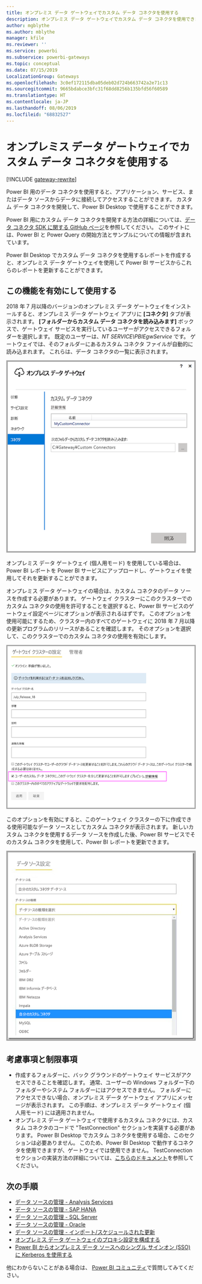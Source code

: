 ```yaml
---
title: オンプレミス データ ゲートウェイでカスタム データ コネクタを使用する
description: オンプレミス データ ゲートウェイでカスタム データ コネクタを使用できます。
author: mgblythe
ms.author: mblythe
manager: kfile
ms.reviewer: ''
ms.service: powerbi
ms.subservice: powerbi-gateways
ms.topic: conceptual
ms.date: 07/15/2019
LocalizationGroup: Gateways
ms.openlocfilehash: 3c0ef172115dba05deb02d724b663742a2e71c13
ms.sourcegitcommit: 9665bdabce3bfc31f68dd8256b135bfd56f60589
ms.translationtype: HT
ms.contentlocale: ja-JP
ms.lasthandoff: 08/06/2019
ms.locfileid: "68832527"
---
```

# <a name="use-custom-data-connectors-with-the-on-premises-data-gateway"></a>オンプレミス データ ゲートウェイでカスタム データ コネクタを使用する

[!INCLUDE [gateway-rewrite](includes/gateway-rewrite.md)]

Power BI 用のデータ コネクタを使用すると、アプリケーション、サービス、またはデータ ソースからデータに接続してアクセスすることができます。 カスタム データ コネクタを開発して、Power BI Desktop で使用することができます。

Power BI 用にカスタム データ コネクタを開発する方法の詳細については、[データ コネクタ SDK に関する GitHub ページ](http://aka.ms/dataconnectors)を参照してください。 このサイトには、Power BI と Power Query の開始方法とサンプルについての情報が含まれています。

Power BI Desktop でカスタム データ コネクタを使用するレポートを作成すると、オンプレミス データ ゲートウェイを使用して Power BI サービスからこれらのレポートを更新することができます。

## <a name="enable-and-use-this-capability"></a>この機能を有効にして使用する

2018 年 7 月以降のバージョンのオンプレミス データ ゲートウェイをインストールすると、オンプレミス データ ゲートウェイ アプリに **[コネクタ]** タブが表示されます。 **[フォルダーからカスタム データ コネクタを読み込みます]** ボックスで、ゲートウェイ サービスを実行しているユーザーがアクセスできるフォルダーを選択します。 既定のユーザーは、*NT SERVICE\PBIEgwService* です。 ゲートウェイでは、そのフォルダーにあるカスタム コネクタ ファイルが自動的に読み込まれます。 これらは、データ コネクタの一覧に表示されます。

![カスタム データ コネクタ](media/service-gateway-custom-connectors/gateway-onprem-customconnector1.png)

オンプレミス データ ゲートウェイ (個人用モード) を使用している場合は、Power BI レポートを Power BI サービスにアップロードし、ゲートウェイを使用してそれを更新することができます。

オンプレミス データ ゲートウェイの場合は、カスタム コネクタのデータ ソースを作成する必要があります。 ゲートウェイ クラスターにこのクラスターでのカスタム コネクタの使用を許可することを選択すると、Power BI サービスのゲートウェイ設定ページにオプションが表示されるはずです。 このオプションを使用可能にするため、クラスター内のすべてのゲートウェイに 2018 年 7 月以降の更新プログラムのリリースがあることを確認します。 そのオプションを選択して、このクラスターでのカスタム コネクタの使用を有効にします。

![[ゲートウェイ クラスターの設定] ページ](media/service-gateway-custom-connectors/gateway-onprem-customconnector2.png)

このオプションを有効にすると、このゲートウェイ クラスターの下に作成できる使用可能なデータ ソースとしてカスタム コネクタが表示されます。 新しいカスタム コネクタを使用するデータ ソースを作成した後、Power BI サービスでそのカスタム コネクタを使用して、Power BI レポートを更新できます。

![[データ ソース設定] ページ](media/service-gateway-custom-connectors/gateway-onprem-customconnector3.png)

## <a name="considerations-and-limitations"></a>考慮事項と制限事項

* 作成するフォルダーに、バック グラウンドのゲートウェイ サービスがアクセスできることを確認します。 通常、ユーザーの Windows フォルダー下のフォルダーやシステム フォルダーにはアクセスできません。 フォルダーにアクセスできない場合、オンプレミス データ ゲートウェイ アプリにメッセージが表示されます。 この手順は、オンプレミス データ ゲートウェイ (個人用モード) には適用されません。
* オンプレミス データ ゲートウェイで使用するカスタム コネクタには、カスタム コネクタのコードで "TestConnection" セクションを実装する必要があります。 Power BI Desktop でカスタム コネクタを使用する場合、このセクションは必要ありません。 このため、Power BI Desktop で動作するコネクタを使用できますが、ゲートウェイでは使用できません。 TestConnection セクションの実装方法の詳細については、[こちらのドキュメント](https://github.com/Microsoft/DataConnectors/blob/master/docs/m-extensions.md#implementing-testconnection-for-gateway-support)を参照してください。

## <a name="next-steps"></a>次の手順

* [データ ソースの管理 - Analysis Services](service-gateway-enterprise-manage-ssas.md)  
* [データ ソースの管理 - SAP HANA](service-gateway-enterprise-manage-sap.md)  
* [データ ソースの管理 - SQL Server](service-gateway-enterprise-manage-sql.md)  
* [データ ソースの管理 - Oracle](service-gateway-onprem-manage-oracle.md)  
* [データ ソースの管理 - インポート/スケジュールされた更新](service-gateway-enterprise-manage-scheduled-refresh.md)
* [オンプレミス データ ゲートウェイのプロキシ設定を構成する](/data-integration/gateway/service-gateway-proxy)
* [Power BI からオンプレミス データ ソースへのシングル サインオン (SSO) に Kerberos を使用する](service-gateway-sso-kerberos.md)  

他にわからないことがある場合は、 [Power BI コミュニティ](http://community.powerbi.com/)で質問してみてください。
